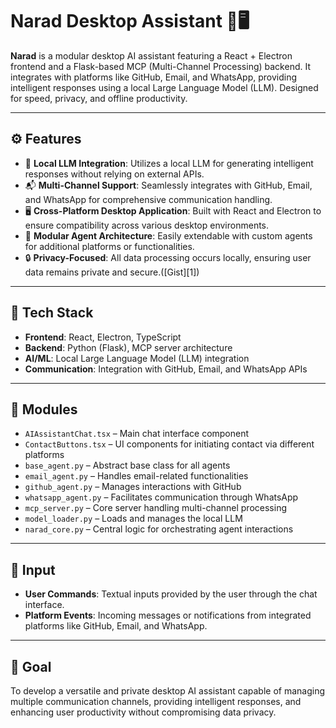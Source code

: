 # Narad Desktop Assistant 🤖🖥️

**Narad** is a modular desktop AI assistant featuring a React + Electron frontend and a Flask-based MCP (Multi-Channel Processing) backend. It integrates with platforms like GitHub, Email, and WhatsApp, providing intelligent responses using a local Large Language Model (LLM). Designed for speed, privacy, and offline productivity.

---

## ⚙️ Features

* 🧠 **Local LLM Integration**: Utilizes a local LLM for generating intelligent responses without relying on external APIs.
* 📬 **Multi-Channel Support**: Seamlessly integrates with GitHub, Email, and WhatsApp for comprehensive communication handling.
* 🖥️ **Cross-Platform Desktop Application**: Built with React and Electron to ensure compatibility across various desktop environments.
* 🔌 **Modular Agent Architecture**: Easily extendable with custom agents for additional platforms or functionalities.
* 🔒 **Privacy-Focused**: All data processing occurs locally, ensuring user data remains private and secure.([Gist][1])

---

## 🧠 Tech Stack

* **Frontend**: React, Electron, TypeScript
* **Backend**: Python (Flask), MCP server architecture
* **AI/ML**: Local Large Language Model (LLM) integration
* **Communication**: Integration with GitHub, Email, and WhatsApp APIs

---

## 📁 Modules

* `AIAssistantChat.tsx` – Main chat interface component
* `ContactButtons.tsx` – UI components for initiating contact via different platforms
* `base_agent.py` – Abstract base class for all agents
* `email_agent.py` – Handles email-related functionalities
* `github_agent.py` – Manages interactions with GitHub
* `whatsapp_agent.py` – Facilitates communication through WhatsApp
* `mcp_server.py` – Core server handling multi-channel processing
* `model_loader.py` – Loads and manages the local LLM
* `narad_core.py` – Central logic for orchestrating agent interactions

---

## 🧪 Input

* **User Commands**: Textual inputs provided by the user through the chat interface.
* **Platform Events**: Incoming messages or notifications from integrated platforms like GitHub, Email, and WhatsApp.

---

## 🚀 Goal

To develop a versatile and private desktop AI assistant capable of managing multiple communication channels, providing intelligent responses, and enhancing user productivity without compromising data privacy.

